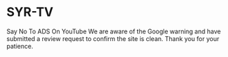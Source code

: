 # SYR-TV
Say No To ADS On YouTube
We are aware of the Google warning and have submitted a review request to confirm the site is clean. Thank you for your patience.
